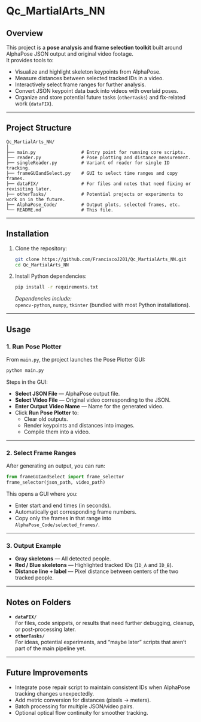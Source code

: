# Qc_MartialArts_NN

## Overview
This project is a **pose analysis and frame selection toolkit** built around AlphaPose JSON output and original video footage.  
It provides tools to:

- Visualize and highlight skeleton keypoints from AlphaPose.
- Measure distances between selected tracked IDs in a video.
- Interactively select frame ranges for further analysis.
- Convert JSON keypoint data back into videos with overlaid poses.
- Organize and store potential future tasks (`otherTasks`) and fix-related work (`dataFIX`).

---

## Project Structure
```
Qc_MartialArts_NN/
│
├── main.py                 # Entry point for running core scripts.
├── reader.py               # Pose plotting and distance measurement.
├── singleReader.py         # Variant of reader for single ID tracking.
├── frameGUIandSelect.py    # GUI to select time ranges and copy frames.
├── dataFIX/                # For files and notes that need fixing or revisiting later.
├── otherTasks/             # Potential projects or experiments to work on in the future.
├── AlphaPose_Code/         # Output plots, selected frames, etc.
└── README.md               # This file.
```

---

## Installation
1. Clone the repository:
   ```bash
   git clone https://github.com/FranciscoJ201/Qc_MartialArts_NN.git
   cd Qc_MartialArts_NN
   ```

2. Install Python dependencies:
   ```bash
   pip install -r requirements.txt
   ```
   *Dependencies include:*  
   `opencv-python`, `numpy`, `tkinter` (bundled with most Python installations).

---

## Usage

### 1. Run Pose Plotter
From `main.py`, the project launches the Pose Plotter GUI:
```bash
python main.py
```
Steps in the GUI:
- **Select JSON File** — AlphaPose output file.
- **Select Video File** — Original video corresponding to the JSON.
- **Enter Output Video Name** — Name for the generated video.
- Click **Run Pose Plotter** to:
  - Clear old outputs.
  - Render keypoints and distances into images.
  - Compile them into a video.

---

### 2. Select Frame Ranges
After generating an output, you can run:
```python
from frameGUIandSelect import frame_selector
frame_selector(json_path, video_path)
```
This opens a GUI where you:
- Enter start and end times (in seconds).
- Automatically get corresponding frame numbers.
- Copy only the frames in that range into `AlphaPose_Code/selected_frames/`.

---

### 3. Output Example
- **Gray skeletons** — All detected people.
- **Red / Blue skeletons** — Highlighted tracked IDs (`ID_A` and `ID_B`).
- **Distance line + label** — Pixel distance between centers of the two tracked people.

---

## Notes on Folders
- **`dataFIX/`**  
  For files, code snippets, or results that need further debugging, cleanup, or post-processing later.
- **`otherTasks/`**  
  For ideas, potential experiments, and “maybe later” scripts that aren’t part of the main pipeline yet.

---

## Future Improvements
- Integrate pose repair script to maintain consistent IDs when AlphaPose tracking changes unexpectedly.
- Add metric conversion for distances (pixels → meters).
- Batch processing for multiple JSON/video pairs.
- Optional optical flow continuity for smoother tracking.
